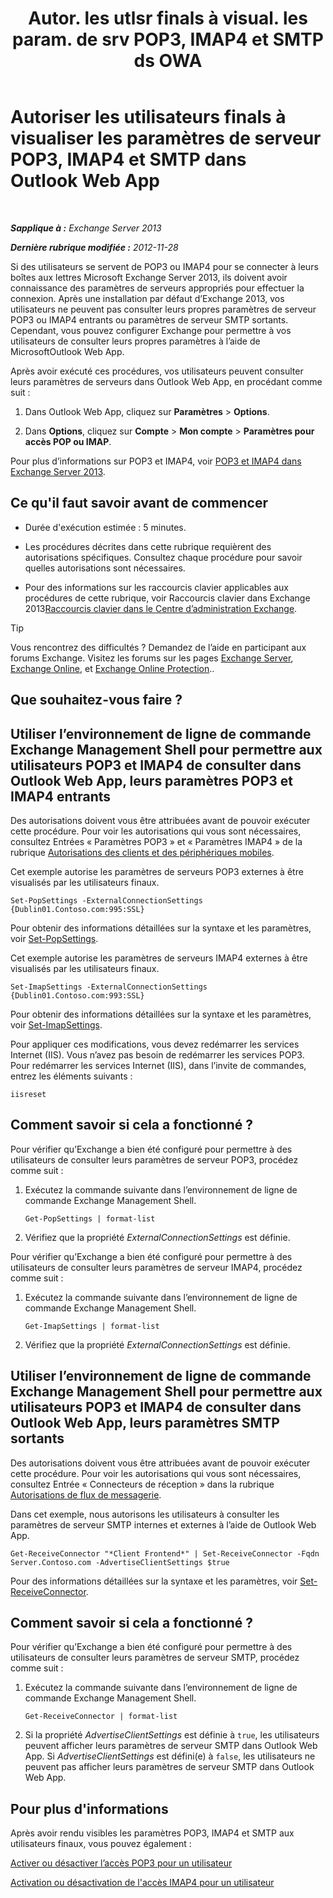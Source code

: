 ﻿---
title: 'Autor. les utlsr finals à visual. les param. de srv POP3, IMAP4 et SMTP ds OWA'
TOCTitle: Autoriser les utilisateurs finals à visualiser les paramètres de serveur POP3, IMAP4 et SMTP dans Outlook Web App
ms:assetid: bd22bf7e-3bf7-45e6-8790-919b780166f6
ms:mtpsurl: https://technet.microsoft.com/fr-fr/library/Gg298947(v=EXCHG.150)
ms:contentKeyID: 50555474
ms.date: 04/24/2018
mtps_version: v=EXCHG.150
ms.translationtype: HT
---

# Autoriser les utilisateurs finals à visualiser les paramètres de serveur POP3, IMAP4 et SMTP dans Outlook Web App

 

_**Sapplique à :** Exchange Server 2013_

_**Dernière rubrique modifiée :** 2012-11-28_

Si des utilisateurs se servent de POP3 ou IMAP4 pour se connecter à leurs boîtes aux lettres Microsoft Exchange Server 2013, ils doivent avoir connaissance des paramètres de serveurs appropriés pour effectuer la connexion. Après une installation par défaut d’Exchange 2013, vos utilisateurs ne peuvent pas consulter leurs propres paramètres de serveur POP3 ou IMAP4 entrants ou paramètres de serveur SMTP sortants. Cependant, vous pouvez configurer Exchange pour permettre à vos utilisateurs de consulter leurs propres paramètres à l’aide de MicrosoftOutlook Web App.

Après avoir exécuté ces procédures, vos utilisateurs peuvent consulter leurs paramètres de serveurs dans Outlook Web App, en procédant comme suit :

1.  Dans Outlook Web App, cliquez sur **Paramètres** \> **Options**.

2.  Dans **Options**, cliquez sur **Compte** \> **Mon compte** \> **Paramètres pour accès POP ou IMAP**.

Pour plus d’informations sur POP3 et IMAP4, voir [POP3 et IMAP4 dans Exchange Server 2013](pop3-and-imap4-in-exchange-server-2013-exchange-2013-help.md).

## Ce qu'il faut savoir avant de commencer

  - Durée d'exécution estimée : 5 minutes.

  - Les procédures décrites dans cette rubrique requièrent des autorisations spécifiques. Consultez chaque procédure pour savoir quelles autorisations sont nécessaires.

  - Pour des informations sur les raccourcis clavier applicables aux procédures de cette rubrique, voir Raccourcis clavier dans Exchange 2013[Raccourcis clavier dans le Centre d’administration Exchange](keyboard-shortcuts-in-the-exchange-admin-center-exchange-online-protection-help.md).

> [!TIP]
> Vous rencontrez des difficultés ? Demandez de l’aide en participant aux forums Exchange. Visitez les forums sur les pages <a href="https://go.microsoft.com/fwlink/p/?linkid=60612">Exchange Server</a>, <a href="https://go.microsoft.com/fwlink/p/?linkid=267542">Exchange Online</a>, et <a href="https://go.microsoft.com/fwlink/p/?linkid=285351">Exchange Online Protection</a>..


## Que souhaitez-vous faire ?

## Utiliser l’environnement de ligne de commande Exchange Management Shell pour permettre aux utilisateurs POP3 et IMAP4 de consulter dans Outlook Web App, leurs paramètres POP3 et IMAP4 entrants

Des autorisations doivent vous être attribuées avant de pouvoir exécuter cette procédure. Pour voir les autorisations qui vous sont nécessaires, consultez Entrées « Paramètres POP3 » et « Paramètres IMAP4 » de la rubrique [Autorisations des clients et des périphériques mobiles](clients-and-mobile-devices-permissions-exchange-2013-help.md).

Cet exemple autorise les paramètres de serveurs POP3 externes à être visualisés par les utilisateurs finaux.

    Set-PopSettings -ExternalConnectionSettings {Dublin01.Contoso.com:995:SSL}

Pour obtenir des informations détaillées sur la syntaxe et les paramètres, voir [Set-PopSettings](https://technet.microsoft.com/fr-fr/library/aa997154\(v=exchg.150\)).

Cet exemple autorise les paramètres de serveurs IMAP4 externes à être visualisés par les utilisateurs finaux.

    Set-ImapSettings -ExternalConnectionSettings {Dublin01.Contoso.com:993:SSL}

Pour obtenir des informations détaillées sur la syntaxe et les paramètres, voir [Set-ImapSettings](https://technet.microsoft.com/fr-fr/library/aa998252\(v=exchg.150\)).

Pour appliquer ces modifications, vous devez redémarrer les services Internet (IIS). Vous n’avez pas besoin de redémarrer les services POP3. Pour redémarrer les services Internet (IIS), dans l’invite de commandes, entrez les éléments suivants :

    iisreset

## Comment savoir si cela a fonctionné ?

Pour vérifier qu’Exchange a bien été configuré pour permettre à des utilisateurs de consulter leurs paramètres de serveur POP3, procédez comme suit :

1.  Exécutez la commande suivante dans l’environnement de ligne de commande Exchange Management Shell.
    
        Get-PopSettings | format-list

2.  Vérifiez que la propriété *ExternalConnectionSettings* est définie.

Pour vérifier qu’Exchange a bien été configuré pour permettre à des utilisateurs de consulter leurs paramètres de serveur IMAP4, procédez comme suit :

1.  Exécutez la commande suivante dans l’environnement de ligne de commande Exchange Management Shell.
    
        Get-ImapSettings | format-list

2.  Vérifiez que la propriété *ExternalConnectionSettings* est définie.

## Utiliser l’environnement de ligne de commande Exchange Management Shell pour permettre aux utilisateurs POP3 et IMAP4 de consulter dans Outlook Web App, leurs paramètres SMTP sortants

Des autorisations doivent vous être attribuées avant de pouvoir exécuter cette procédure. Pour voir les autorisations qui vous sont nécessaires, consultez Entrée « Connecteurs de réception » dans la rubrique [Autorisations de flux de messagerie](mail-flow-permissions-exchange-2013-help.md).

Dans cet exemple, nous autorisons les utilisateurs à consulter les paramètres de serveur SMTP internes et externes à l’aide de Outlook Web App.

    Get-ReceiveConnector "*Client Frontend*" | Set-ReceiveConnector -Fqdn Server.Contoso.com -AdvertiseClientSettings $true 

Pour des informations détaillées sur la syntaxe et les paramètres, voir [Set-ReceiveConnector](https://technet.microsoft.com/fr-fr/library/bb125140\(v=exchg.150\)).

## Comment savoir si cela a fonctionné ?

Pour vérifier qu’Exchange a bien été configuré pour permettre à des utilisateurs de consulter leurs paramètres de serveur SMTP, procédez comme suit :

1.  Exécutez la commande suivante dans l’environnement de ligne de commande Exchange Management Shell.
    
        Get-ReceiveConnector | format-list

2.  Si la propriété *AdvertiseClientSettings* est définie à `true`, les utilisateurs peuvent afficher leurs paramètres de serveur SMTP dans Outlook Web App. Si *AdvertiseClientSettings* est défini(e) à `false`, les utilisateurs ne peuvent pas afficher leurs paramètres de serveur SMTP dans Outlook Web App.

## Pour plus d'informations

Après avoir rendu visibles les paramètres POP3, IMAP4 et SMTP aux utilisateurs finaux, vous pouvez également :

[Activer ou désactiver l’accès POP3 pour un utilisateur](enable-or-disable-pop3-access-for-a-user-exchange-2013-help.md)

[Activation ou désactivation de l'accès IMAP4 pour un utilisateur](enable-or-disable-imap4-access-for-a-user-exchange-2013-help.md)


